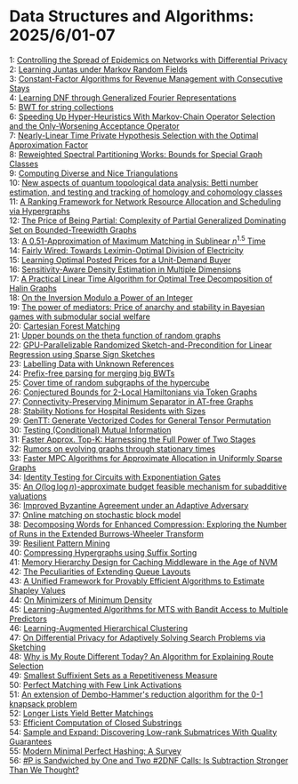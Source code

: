 # Data Structures and Algorithms: 2025/6/01-07  
1: [Controlling the Spread of Epidemics on Networks with Differential Privacy](https://doi.org/10.48550/arXiv.2506.00745)  
2: [Learning Juntas under Markov Random Fields](https://doi.org/10.48550/arXiv.2506.00764)  
3: [Constant-Factor Algorithms for Revenue Management with Consecutive Stays](https://doi.org/10.48550/arXiv.2506.00909)  
4: [Learning DNF through Generalized Fourier Representations](https://doi.org/10.48550/arXiv.2506.01075)  
5: [BWT for string collections](https://doi.org/10.48550/arXiv.2506.01092)  
6: [Speeding Up Hyper-Heuristics With Markov-Chain Operator Selection and the Only-Worsening Acceptance Operator](https://doi.org/10.48550/arXiv.2506.01107)  
7: [Nearly-Linear Time Private Hypothesis Selection with the Optimal Approximation Factor](https://doi.org/10.48550/arXiv.2506.01162)  
8: [Reweighted Spectral Partitioning Works: Bounds for Special Graph Classes](https://doi.org/10.48550/arXiv.2506.01228)  
9: [Computing Diverse and Nice Triangulations](https://doi.org/10.48550/arXiv.2506.01323)  
10: [New aspects of quantum topological data analysis: Betti number estimation, and testing and tracking of homology and cohomology classes](https://doi.org/10.48550/arXiv.2506.01432)  
11: [A Ranking Framework for Network Resource Allocation and Scheduling via Hypergraphs](https://doi.org/10.48550/arXiv.2506.01571)  
12: [The Price of Being Partial: Complexity of Partial Generalized Dominating Set on Bounded-Treewidth Graphs](https://doi.org/10.48550/arXiv.2506.01645)  
13: [A 0.51-Approximation of Maximum Matching in Sublinear $n^{1.5}$ Time](https://doi.org/10.48550/arXiv.2506.01669)  
14: [Fairly Wired: Towards Leximin-Optimal Division of Electricity](https://doi.org/10.48550/arXiv.2506.02193)  
15: [Learning Optimal Posted Prices for a Unit-Demand Buyer](https://doi.org/10.48550/arXiv.2506.02284)  
16: [Sensitivity-Aware Density Estimation in Multiple Dimensions](https://doi.org/10.48550/arXiv.2506.02323)  
17: [A Practical Linear Time Algorithm for Optimal Tree Decomposition of Halin Graphs](https://doi.org/10.48550/arXiv.2506.02346)  
18: [On the Inversion Modulo a Power of an Integer](https://doi.org/10.48550/arXiv.2506.02491)  
19: [The power of mediators: Price of anarchy and stability in Bayesian games with submodular social welfare](https://doi.org/10.48550/arXiv.2506.02655)  
20: [Cartesian Forest Matching](https://doi.org/10.48550/arXiv.2506.02704)  
21: [Upper bounds on the theta function of random graphs](https://doi.org/10.48550/arXiv.2506.02952)  
22: [GPU-Parallelizable Randomized Sketch-and-Precondition for Linear Regression using Sparse Sign Sketches](https://doi.org/10.48550/arXiv.2506.03070)  
23: [Labelling Data with Unknown References](https://doi.org/10.48550/arXiv.2506.03083)  
24: [Prefix-free parsing for merging big BWTs](https://doi.org/10.48550/arXiv.2506.03294)  
25: [Cover time of random subgraphs of the hypercube](https://doi.org/10.48550/arXiv.2506.03375)  
26: [Conjectured Bounds for 2-Local Hamiltonians via Token Graphs](https://doi.org/10.48550/arXiv.2506.03441)  
27: [Connectivity-Preserving Minimum Separator in AT-free Graphs](https://doi.org/10.48550/arXiv.2506.03612)  
28: [Stability Notions for Hospital Residents with Sizes](https://doi.org/10.48550/arXiv.2506.03638)  
29: [GenTT: Generate Vectorized Codes for General Tensor Permutation](https://doi.org/10.48550/arXiv.2506.03686)  
30: [Testing (Conditional) Mutual Information](https://doi.org/10.48550/arXiv.2506.03894)  
31: [Faster Approx. Top-K: Harnessing the Full Power of Two Stages](https://doi.org/10.48550/arXiv.2506.04165)  
32: [Rumors on evolving graphs through stationary times](https://doi.org/10.48550/arXiv.2506.04386)  
33: [Faster MPC Algorithms for Approximate Allocation in Uniformly Sparse Graphs](https://doi.org/10.48550/arXiv.2506.04524)  
34: [Identity Testing for Circuits with Exponentiation Gates](https://doi.org/10.48550/arXiv.2506.04529)  
35: [An $O(\log \log n)$-approximate budget feasible mechanism for subadditive valuations](https://doi.org/10.48550/arXiv.2506.04665)  
36: [Improved Byzantine Agreement under an Adaptive Adversary](https://doi.org/10.48550/arXiv.2506.04919)  
37: [Online matching on stochastic block model](https://doi.org/10.48550/arXiv.2506.04921)  
38: [Decomposing Words for Enhanced Compression: Exploring the Number of Runs in the Extended Burrows-Wheeler Transform](https://doi.org/10.48550/arXiv.2506.04926)  
39: [Resilient Pattern Mining](https://doi.org/10.48550/arXiv.2506.04935)  
40: [Compressing Hypergraphs using Suffix Sorting](https://doi.org/10.48550/arXiv.2506.05023)  
41: [Memory Hierarchy Design for Caching Middleware in the Age of NVM](https://doi.org/10.48550/arXiv.2506.05071)  
42: [The Peculiarities of Extending Queue Layouts](https://doi.org/10.48550/arXiv.2506.05156)  
43: [A Unified Framework for Provably Efficient Algorithms to Estimate Shapley Values](https://doi.org/10.48550/arXiv.2506.05216)  
44: [On Minimizers of Minimum Density](https://doi.org/10.48550/arXiv.2506.05277)  
45: [Learning-Augmented Algorithms for MTS with Bandit Access to Multiple Predictors](https://doi.org/10.48550/arXiv.2506.05479)  
46: [Learning-Augmented Hierarchical Clustering](https://doi.org/10.48550/arXiv.2506.05495)  
47: [On Differential Privacy for Adaptively Solving Search Problems via Sketching](https://doi.org/10.48550/arXiv.2506.05503)  
48: [Why is My Route Different Today? An Algorithm for Explaining Route Selection](https://doi.org/10.48550/arXiv.2506.05604)  
49: [Smallest Suffixient Sets as a Repetitiveness Measure](https://doi.org/10.48550/arXiv.2506.05638)  
50: [Perfect Matching with Few Link Activations](https://doi.org/10.48550/arXiv.2506.06102)  
51: [An extension of Dembo-Hammer's reduction algorithm for the 0-1 knapsack problem](https://doi.org/10.48550/arXiv.2506.06138)  
52: [Longer Lists Yield Better Matchings](https://doi.org/10.48550/arXiv.2506.06217)  
53: [Efficient Computation of Closed Substrings](https://doi.org/10.48550/arXiv.2506.06452)  
54: [Sample and Expand: Discovering Low-rank Submatrices With Quality Guarantees](https://doi.org/10.48550/arXiv.2506.06456)  
55: [Modern Minimal Perfect Hashing: A Survey](https://doi.org/10.48550/arXiv.2506.06536)  
56: [#P is Sandwiched by One and Two #2DNF Calls: Is Subtraction Stronger Than We Thought?](https://doi.org/10.48550/arXiv.2506.06716)  